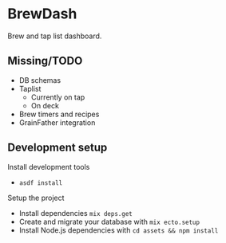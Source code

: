 # BrewDash

Brew and tap list dashboard.

## Missing/TODO

- DB schemas
- Taplist
  - Currently on tap
  - On deck
- Brew timers and recipes
- GrainFather integration

## Development setup

Install development tools

  - `asdf install`

Setup the project

  * Install dependencies `mix deps.get`
  * Create and migrate your database with `mix ecto.setup`
  * Install Node.js dependencies with `cd assets && npm install`
